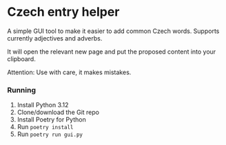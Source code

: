 # Czech entry helper

A simple GUI tool to make it easier to add common Czech words. Supports currently adjectives and adverbs.

It will open the relevant new page and put the proposed content into your clipboard.

Attention: Use with care, it makes mistakes.

### Running
1. Install Python 3.12
2. Clone/download the Git repo
3. Install Poetry for Python
4. Run `poetry install`
5. Run `poetry run gui.py`